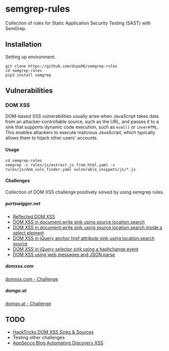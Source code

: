 # semgrep-rules

Collection of rules for Static Application Security Testing (SAST) with SemGrep.

## Installation

Setting up environment.

```shell
git clone https://github.com/dipa96/semgrep-rules
cd semgrep-rules
pip3 install semgrep
```

## Vulnerabilities

### DOM XSS

DOM-based XSS vulnerabilities usually arise when JavaScript takes data from an attacker-controllable source, such as the URL, and passes it to a sink that supports dynamic code execution, such as `eval()` or `innerHTML`. This enables attackers to execute malicious JavaScript, which typically allows them to hijack other users' accounts.

#### Usage

```shell
cd semgrep-rules
semgrep -c rules/js/extract_js_from_html.yaml -c rules/js/dom_vuln_finder.yaml vulnerable_snippets/js/*.js
```

#### Challenges

Collection of DOM XSS challenge positively solved by using semgrep rules.

##### portswigger.net

+ [Reflected DOM XSS](https://portswigger.net/web-security/cross-site-scripting/dom-based/lab-dom-xss-reflected)
+ [DOM XSS in document.write sink using source location.search](https://portswigger.net/web-security/cross-site-scripting/dom-based/lab-document-write-sink)
+ [DOM XSS in document.write sink using source location.search inside a select element](https://portswigger.net/web-security/cross-site-scripting/dom-based/lab-document-write-sink-inside-select-element)
+ [DOM XSS in jQuery anchor href attribute sink using location.search source](https://portswigger.net/web-security/cross-site-scripting/dom-based/lab-jquery-href-attribute-sink)
+ [DOM XSS in jQuery selector sink using a hashchange event](https://portswigger.net/web-security/cross-site-scripting/dom-based/lab-jquery-selector-hash-change-event)
+ [DOM XSS using web messages and JSON.parse](https://portswigger.net/web-security/dom-based/controlling-the-web-message-source/lab-dom-xss-using-web-messages-and-json-parse)

##### domxss.com

[domxss.com - Challenge ](http://www.domxss.com/domxss/01_Basics/00_simple_noHead.html)

##### domgo.at

[domgo.at - Challenge](https://domgo.at/cxss/intro)

## TODO

+ [HackTricks DOM XSS Sinks & Sources](https://book.hacktricks.xyz/pentesting-web/xss-cross-site-scripting/dom-xss)
+ Testing other challenges
+ [AppSecco Blog Automating Discovery XSS](https://blog.appsecco.com/automating-discovery-and-exploiting-dom-client-xss-vulnerabilities-using-sboxr-part-3-2ea910dfb429)
